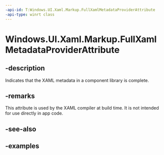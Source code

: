 ```yaml
---
-api-id: T:Windows.UI.Xaml.Markup.FullXamlMetadataProviderAttribute
-api-type: winrt class
---
```


<!-- Class syntax.
public class FullXamlMetadataProviderAttribute : Attribute, Attribute
-->

# Windows.UI.Xaml.Markup.FullXamlMetadataProviderAttribute

## -description

Indicates that the XAML metadata in a component library is complete.

## -remarks

This attribute is used by the XAML compiler at build time. It is not intended for use directly in app code.

## -see-also

## -examples

